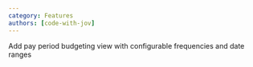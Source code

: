 ```yaml
---
category: Features
authors: [code-with-jov]
---
```


Add pay period budgeting view with configurable frequencies and date ranges
